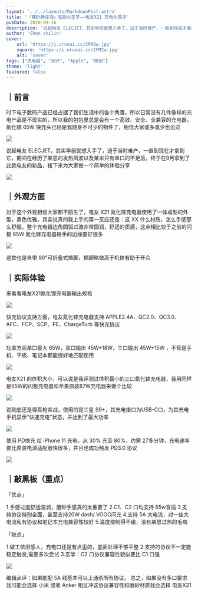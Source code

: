 ```yaml
---
layout: '../../layouts/MarkdownPost.astro'
title: '『瞎折腾评测』性能小王子——电友X21 充电头简评'
pubDate: 2020-09-16
description: '说起电友 ELECJET，其实早前就想入手了，迫于当时难产，一直到现在才拿到它，期间在经历了某思的发热风波以及某米只有单口的不足后，终于在9月拿到了此款电友的新品，接下来为大家做一个简单的体验分享'
author: 'Chen shilin'
cover:
    url: 'https://i.urusai.cc/2FM2w.jpg'
    square: 'https://i.urusai.cc/2FM2w.jpg'
    alt: 'cover'
tags: ["充电器", "测评", "Apple", "原创"]
theme: 'light'
featured: false
---
```


## ｜前言

时下电子数码产品已经占据了我们生活中的各个角落，所以日常没有几件像样的充电产品是不现实的，所以我的包包里总是会有一个高效、安全、全兼容的充电器。氮化镓 65W 快充头已经是我随身不可少的物件了，相信大家或多或少也见过

![](https://zaaap-1254235226.cos.ap-guangzhou.myqcloud.com/long_pic/2020/09/15/20200915224713969.jpg?size=1920x1080)

说起电友 ELECJET，其实早前就想入手了，迫于当时难产，一直到现在才拿到它，期间在经历了某思的发热风波以及某米只有单口的不足后，终于在9月拿到了此款电友的新品，接下来为大家做一个简单的体验分享

![](https://zaaap-1254235226.cos.ap-guangzhou.myqcloud.com/long_pic/2020/09/15/20200915224713815.jpg?size=1920x1080)

## ｜外观方面

对于这个外观相信大家都不陌生了，电友 X21 氮化镓充电器使用了一体成型的外型，黑色优雅，其实说真的我上手的第一反应还是：这 XX 什么材质，怎么手感那么舒服。整个充电器边角圆弧过渡非常圆润，舒适的质感，这点相比较于之前的闪极 65W 氮化镓充电器硌手的边缘要好很多

![](https://zaaap-1254235226.cos.ap-guangzhou.myqcloud.com/long_pic/2020/09/15/20200915224714968.jpg?size=1919x1080)

这款也是自带 90°可折叠式插脚，插脚略微高于机体有助于开合

## ｜实际体验

来看看电友X21氮化镓充电器输出规格

![](https://zaaap-1254235226.cos.ap-guangzhou.myqcloud.com/long_pic/2020/09/15/20200915224714603.jpg?size=1920x1080)

快充协议支持方面，电友氮化镓充电器支持 APPLE2.4A、QC2.0、QC3.0、AFC、FCP、SCP、PE、ChargeTurb 等快充协议

![](https://zaaap-1254235226.cos.ap-guangzhou.myqcloud.com/long_pic/2020/09/15/20200915224713582.jpg?size=1920x1080)

功率方面单口最大 65W，双口输出 45W+18W，三口输出 45W+15W ，不管是手机、平板、笔记本都能很好地匹配使用

![](https://zaaap-1254235226.cos.ap-guangzhou.myqcloud.com/long_pic/2020/09/15/20200915224714281.jpg?size=1382x777)

电友X21 的体积大小，可以说是我评测过体积最小的三口氮化镓充电器，我用同样是65W的闪极充电器和苹果原装87W充电器来做个比较

![](https://zaaap-1254235226.cos.ap-guangzhou.myqcloud.com/long_pic/2020/09/15/20200915224714409.jpg?size=1920x1080)

说到底还是得真枪实战，使用的是三星 S9+，其充电接口为USB-C口，为其充电手机显示“快速充电”状态，并达到了最大功率

![](https://zaaap-1254235226.cos.ap-guangzhou.myqcloud.com/long_pic/2020/09/15/20200915224714562.jpg?size=1920x1080)

使用 PD快充 给 iPhone 11 充电，从 30% 充至 80%，约需 27多分钟，充电速率要比原装电源适配器快很多，并且也成功触发 PD3.0 协议

![](https://zaaap-1254235226.cos.ap-guangzhou.myqcloud.com/long_pic/2020/09/15/20200915224714323.jpg?size=1920x1080)

## ｜敲黑板（重点）

「优点」

1.手感过度舒适温润，磨砂手感真的太重要了
2.C1、C2 口均支持 65w盲插
3.支持协议特别全面，甚至支持20W dash/ VOOC闪充
4.支持 5A 大电流，对一些大电流私有协议和笔记本充电兼容性较好
5.温度控制得不错，没有某思过热的毛病

「缺点」

1.做工依旧感人，充电口还是有点歪的，底面处理不够平整
2.支持的协议不一定能稳定触发,需要多次尝试
3.玄学：C2 口协议兼容性貌似要比 C1 口强

![](https://zaaap-1254235226.cos.ap-guangzhou.myqcloud.com/long_pic/2020/09/15/20200915224714173.jpg?size=1919x1080)

编辑点评：如果能配 5A 线基本可以上通杀所有协议。
总之，如果没有多口要求我可能会选择 小米 或者 Anker 
相反冲这协议兼容性和磨砂材质我会选择 电友X21
